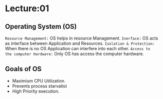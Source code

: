 # Lecture:01

## Operating System (OS)

`Resource Management:` OS helps in resource Management.
`Inerface:` OS acts as interface between Application and Resources.
`Isolation & Protection:` When there is no OS Application can interfere into each other.
`Access to the computer Hardware:` Only OS has access the computer hardware.

## Goals of OS

* Maximium CPU Utilization.
* Prevents process starvatioi
* High Priority execution.
